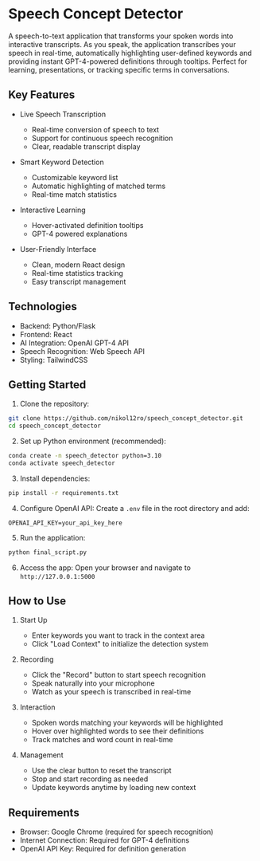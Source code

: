 # Speech Concept Detector

A speech-to-text application that transforms your spoken words into interactive transcripts. As you speak, the application transcribes your speech in real-time, automatically highlighting user-defined keywords and providing instant GPT-4-powered definitions through tooltips. Perfect for learning, presentations, or tracking specific terms in conversations.

## Key Features

- Live Speech Transcription
  - Real-time conversion of speech to text
  - Support for continuous speech recognition
  - Clear, readable transcript display

- Smart Keyword Detection
  - Customizable keyword list
  - Automatic highlighting of matched terms
  - Real-time match statistics

- Interactive Learning
  - Hover-activated definition tooltips
  - GPT-4 powered explanations

- User-Friendly Interface
  - Clean, modern React design
  - Real-time statistics tracking
  - Easy transcript management

## Technologies

- Backend: Python/Flask
- Frontend: React 
- AI Integration: OpenAI GPT-4 API
- Speech Recognition: Web Speech API
- Styling: TailwindCSS

## Getting Started

1. Clone the repository:
```bash
git clone https://github.com/nikol12ro/speech_concept_detector.git
cd speech_concept_detector
```

2. Set up Python environment (recommended):
```bash
conda create -n speech_detector python=3.10
conda activate speech_detector
```

3. Install dependencies:
```bash
pip install -r requirements.txt
```

4. Configure OpenAI API:
Create a `.env` file in the root directory and add:
```
OPENAI_API_KEY=your_api_key_here
```

5. Run the application:
```bash
python final_script.py
```

6. Access the app:
Open your browser and navigate to `http://127.0.0.1:5000`

## How to Use

1. Start Up
   - Enter keywords you want to track in the context area
   - Click "Load Context" to initialize the detection system

2. Recording
   - Click the "Record" button to start speech recognition
   - Speak naturally into your microphone
   - Watch as your speech is transcribed in real-time

3. Interaction
   - Spoken words matching your keywords will be highlighted
   - Hover over highlighted words to see their definitions
   - Track matches and word count in real-time

4. Management
   - Use the clear button to reset the transcript
   - Stop and start recording as needed
   - Update keywords anytime by loading new context

## Requirements

- Browser: Google Chrome (required for speech recognition)
- Internet Connection: Required for GPT-4 definitions
- OpenAI API Key: Required for definition generation

